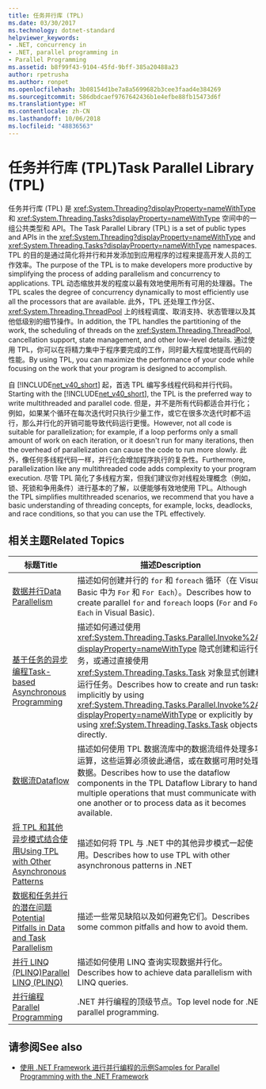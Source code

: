 ```yaml
---
title: 任务并行库 (TPL)
ms.date: 03/30/2017
ms.technology: dotnet-standard
helpviewer_keywords:
- .NET, concurrency in
- .NET, parallel programming in
- Parallel Programming
ms.assetid: b8f99f43-9104-45fd-9bff-385a20488a23
author: rpetrusha
ms.author: ronpet
ms.openlocfilehash: 3b08154d1be7a8a5699682b3cee3faad4e384269
ms.sourcegitcommit: 586dbdcaef9767642436b1e4efbe88fb15473d6f
ms.translationtype: HT
ms.contentlocale: zh-CN
ms.lasthandoff: 10/06/2018
ms.locfileid: "48836563"
---
```

# <a name="task-parallel-library-tpl"></a><span data-ttu-id="9544a-102">任务并行库 (TPL)</span><span class="sxs-lookup"><span data-stu-id="9544a-102">Task Parallel Library (TPL)</span></span>
<span data-ttu-id="9544a-103">任务并行库 (TPL) 是 <xref:System.Threading?displayProperty=nameWithType> 和 <xref:System.Threading.Tasks?displayProperty=nameWithType> 空间中的一组公共类型和 API。</span><span class="sxs-lookup"><span data-stu-id="9544a-103">The Task Parallel Library (TPL) is a set of public types and APIs in the <xref:System.Threading?displayProperty=nameWithType> and <xref:System.Threading.Tasks?displayProperty=nameWithType> namespaces.</span></span> <span data-ttu-id="9544a-104">TPL 的目的是通过简化将并行和并发添加到应用程序的过程来提高开发人员的工作效率。</span><span class="sxs-lookup"><span data-stu-id="9544a-104">The purpose of the TPL is to make developers more productive by simplifying the process of adding parallelism and concurrency to applications.</span></span> <span data-ttu-id="9544a-105">TPL 动态缩放并发的程度以最有效地使用所有可用的处理器。</span><span class="sxs-lookup"><span data-stu-id="9544a-105">The TPL scales the degree of concurrency dynamically to most efficiently use all the processors that are available.</span></span> <span data-ttu-id="9544a-106">此外，TPL 还处理工作分区、<xref:System.Threading.ThreadPool> 上的线程调度、取消支持、状态管理以及其他低级别的细节操作。</span><span class="sxs-lookup"><span data-stu-id="9544a-106">In addition, the TPL handles the partitioning of the work, the scheduling of threads on the <xref:System.Threading.ThreadPool>, cancellation support, state management, and other low-level details.</span></span> <span data-ttu-id="9544a-107">通过使用 TPL，你可以在将精力集中于程序要完成的工作，同时最大程度地提高代码的性能。</span><span class="sxs-lookup"><span data-stu-id="9544a-107">By using TPL, you can maximize the performance of your code while focusing on the work that your program is designed to accomplish.</span></span>  
  
 <span data-ttu-id="9544a-108">自 [!INCLUDE[net_v40_short](../../../includes/net-v40-short-md.md)] 起，首选 TPL 编写多线程代码和并行代码。</span><span class="sxs-lookup"><span data-stu-id="9544a-108">Starting with the [!INCLUDE[net_v40_short](../../../includes/net-v40-short-md.md)], the TPL is the preferred way to write multithreaded and parallel code.</span></span> <span data-ttu-id="9544a-109">但是，并不是所有代码都适合并行化；例如，如果某个循环在每次迭代时只执行少量工作，或它在很多次迭代时都不运行，那么并行化的开销可能导致代码运行更慢。</span><span class="sxs-lookup"><span data-stu-id="9544a-109">However, not all code is suitable for parallelization; for example, if a loop performs only a small amount of work on each iteration, or it doesn't run for many iterations, then the overhead of parallelization can cause the code to run more slowly.</span></span> <span data-ttu-id="9544a-110">此外，像任何多线程代码一样，并行化会增加程序执行的复杂性。</span><span class="sxs-lookup"><span data-stu-id="9544a-110">Furthermore, parallelization like any multithreaded code adds complexity to your program execution.</span></span> <span data-ttu-id="9544a-111">尽管 TPL 简化了多线程方案，但我们建议你对线程处理概念（例如，锁、死锁和争用条件）进行基本的了解，以便能够有效地使用 TPL。</span><span class="sxs-lookup"><span data-stu-id="9544a-111">Although the TPL simplifies multithreaded scenarios, we recommend that you have a basic understanding of threading concepts, for example, locks, deadlocks, and race conditions, so that you can use the TPL effectively.</span></span>  
  
## <a name="related-topics"></a><span data-ttu-id="9544a-112">相关主题</span><span class="sxs-lookup"><span data-stu-id="9544a-112">Related Topics</span></span>  
  
|<span data-ttu-id="9544a-113">标题</span><span class="sxs-lookup"><span data-stu-id="9544a-113">Title</span></span>|<span data-ttu-id="9544a-114">描述</span><span class="sxs-lookup"><span data-stu-id="9544a-114">Description</span></span>|  
|-|-|  
|[<span data-ttu-id="9544a-115">数据并行</span><span class="sxs-lookup"><span data-stu-id="9544a-115">Data Parallelism</span></span>](../../../docs/standard/parallel-programming/data-parallelism-task-parallel-library.md)|<span data-ttu-id="9544a-116">描述如何创建并行的 `for` 和 `foreach` 循环（在 Visual Basic 中为 `For` 和 `For Each`）。</span><span class="sxs-lookup"><span data-stu-id="9544a-116">Describes how to create parallel `for` and `foreach` loops (`For` and `For Each` in Visual Basic).</span></span>|  
|[<span data-ttu-id="9544a-117">基于任务的异步编程</span><span class="sxs-lookup"><span data-stu-id="9544a-117">Task-based Asynchronous Programming</span></span>](../../../docs/standard/parallel-programming/task-based-asynchronous-programming.md)|<span data-ttu-id="9544a-118">描述如何通过使用 <xref:System.Threading.Tasks.Parallel.Invoke%2A?displayProperty=nameWithType> 隐式创建和运行任务，或通过直接使用 <xref:System.Threading.Tasks.Task> 对象显式创建和运行任务。</span><span class="sxs-lookup"><span data-stu-id="9544a-118">Describes how to create and run tasks implicitly by using <xref:System.Threading.Tasks.Parallel.Invoke%2A?displayProperty=nameWithType> or explicitly by using <xref:System.Threading.Tasks.Task> objects directly.</span></span>|  
|[<span data-ttu-id="9544a-119">数据流</span><span class="sxs-lookup"><span data-stu-id="9544a-119">Dataflow</span></span>](../../../docs/standard/parallel-programming/dataflow-task-parallel-library.md)|<span data-ttu-id="9544a-120">描述如何使用 TPL 数据流库中的数据流组件处理多项运算，这些运算必须彼此通信，或在数据可用时处理数据。</span><span class="sxs-lookup"><span data-stu-id="9544a-120">Describes how to use the dataflow components in the TPL Dataflow Library to handle multiple operations that must communicate with one another or to process data as it becomes available.</span></span>|  
|[<span data-ttu-id="9544a-121">将 TPL 和其他异步模式结合使用</span><span class="sxs-lookup"><span data-stu-id="9544a-121">Using TPL with Other Asynchronous Patterns</span></span>](../../../docs/standard/parallel-programming/using-tpl-with-other-asynchronous-patterns.md)|<span data-ttu-id="9544a-122">描述如何将 TPL 与 .NET 中的其他异步模式一起使用。</span><span class="sxs-lookup"><span data-stu-id="9544a-122">Describes how to use TPL with other asynchronous patterns in .NET</span></span>|  
|[<span data-ttu-id="9544a-123">数据和任务并行的潜在问题</span><span class="sxs-lookup"><span data-stu-id="9544a-123">Potential Pitfalls in Data and Task Parallelism</span></span>](../../../docs/standard/parallel-programming/potential-pitfalls-in-data-and-task-parallelism.md)|<span data-ttu-id="9544a-124">描述一些常见缺陷以及如何避免它们。</span><span class="sxs-lookup"><span data-stu-id="9544a-124">Describes some common pitfalls and how to avoid them.</span></span>|  
|[<span data-ttu-id="9544a-125">并行 LINQ (PLINQ)</span><span class="sxs-lookup"><span data-stu-id="9544a-125">Parallel LINQ (PLINQ)</span></span>](../../../docs/standard/parallel-programming/parallel-linq-plinq.md)|<span data-ttu-id="9544a-126">描述如何使用 LINQ 查询实现数据并行化。</span><span class="sxs-lookup"><span data-stu-id="9544a-126">Describes how to achieve data parallelism with LINQ queries.</span></span>|  
|[<span data-ttu-id="9544a-127">并行编程</span><span class="sxs-lookup"><span data-stu-id="9544a-127">Parallel Programming</span></span>](../../../docs/standard/parallel-programming/index.md)|<span data-ttu-id="9544a-128">.NET 并行编程的顶级节点。</span><span class="sxs-lookup"><span data-stu-id="9544a-128">Top level node for .NET parallel programming.</span></span>|  
  
## <a name="see-also"></a><span data-ttu-id="9544a-129">请参阅</span><span class="sxs-lookup"><span data-stu-id="9544a-129">See also</span></span>

- [<span data-ttu-id="9544a-130">使用 .NET Framework 进行并行编程的示例</span><span class="sxs-lookup"><span data-stu-id="9544a-130">Samples for Parallel Programming with the .NET Framework</span></span>](https://code.msdn.microsoft.com/Samples-for-Parallel-b4b76364)

